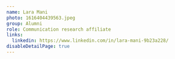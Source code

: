 ```yaml
---
name: Lara Mani
photo: 1616404439563.jpeg
group: Alumni
role: Communication research affiliate
links:
  linkedin: https://www.linkedin.com/in/lara-mani-9b23a228/
disableDetailPage: true
---
```

